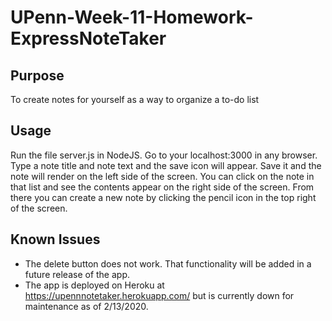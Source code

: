 # UPenn-Week-11-Homework-ExpressNoteTaker

## Purpose
To create notes for yourself as a way to organize a to-do list


## Usage
Run the file server.js in NodeJS. Go to your localhost:3000 in any browser. Type a note title and note text and the save icon will appear. Save it and the note will render on the left side of the screen. You can click on the note in that list and see the contents appear on the right side of the screen. From there you can create a new note by clicking the pencil icon in the top right of the screen. 

## Known Issues 
- The delete button does not work. That functionality will be added in a future release of the app.
- The app is deployed on Heroku at https://upennnotetaker.herokuapp.com/ but is currently down for maintenance as of 2/13/2020. 